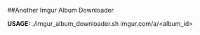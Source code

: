 ##Another Imgur Album Downloader

<b>USAGE:</b> ./imgur_album_downloader.sh imgur.com/a/\<album_id\>
